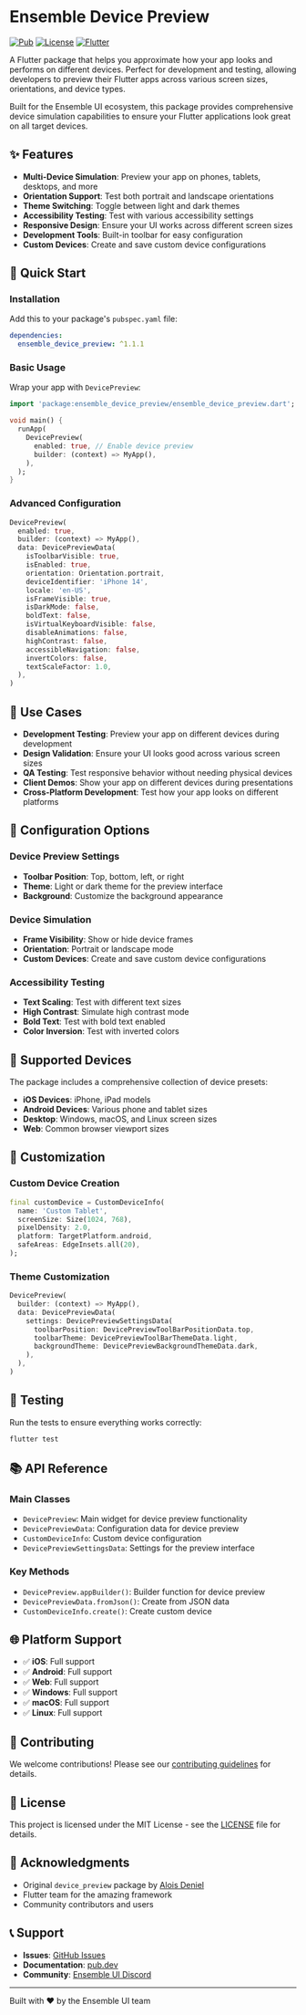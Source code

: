 # Ensemble Device Preview

[![Pub](https://img.shields.io/pub/v/ensemble_device_preview.svg)](https://pub.dev/packages/ensemble_device_preview)
[![License](https://img.shields.io/badge/license-MIT-blue.svg)](https://github.com/EnsembleUI/ensemble/blob/main/LICENSE)
[![Flutter](https://img.shields.io/badge/Flutter-3.5+-blue.svg)](https://flutter.dev)

A Flutter package that helps you approximate how your app looks and performs on different devices. Perfect for development and testing, allowing developers to preview their Flutter apps across various screen sizes, orientations, and device types.

Built for the Ensemble UI ecosystem, this package provides comprehensive device simulation capabilities to ensure your Flutter applications look great on all target devices.

## ✨ Features

- **Multi-Device Simulation**: Preview your app on phones, tablets, desktops, and more
- **Orientation Support**: Test both portrait and landscape orientations
- **Theme Switching**: Toggle between light and dark themes
- **Accessibility Testing**: Test with various accessibility settings
- **Responsive Design**: Ensure your UI works across different screen sizes
- **Development Tools**: Built-in toolbar for easy configuration
- **Custom Devices**: Create and save custom device configurations

## 🚀 Quick Start

### Installation

Add this to your package's `pubspec.yaml` file:

```yaml
dependencies:
  ensemble_device_preview: ^1.1.1
```

### Basic Usage

Wrap your app with `DevicePreview`:

```dart
import 'package:ensemble_device_preview/ensemble_device_preview.dart';

void main() {
  runApp(
    DevicePreview(
      enabled: true, // Enable device preview
      builder: (context) => MyApp(),
    ),
  );
}
```

### Advanced Configuration

```dart
DevicePreview(
  enabled: true,
  builder: (context) => MyApp(),
  data: DevicePreviewData(
    isToolbarVisible: true,
    isEnabled: true,
    orientation: Orientation.portrait,
    deviceIdentifier: 'iPhone 14',
    locale: 'en-US',
    isFrameVisible: true,
    isDarkMode: false,
    boldText: false,
    isVirtualKeyboardVisible: false,
    disableAnimations: false,
    highContrast: false,
    accessibleNavigation: false,
    invertColors: false,
    textScaleFactor: 1.0,
  ),
)
```

## 🎯 Use Cases

- **Development Testing**: Preview your app on different devices during development
- **Design Validation**: Ensure your UI looks good across various screen sizes
- **QA Testing**: Test responsive behavior without needing physical devices
- **Client Demos**: Show your app on different devices during presentations
- **Cross-Platform Development**: Test how your app looks on different platforms

## 🔧 Configuration Options

### Device Preview Settings

- **Toolbar Position**: Top, bottom, left, or right
- **Theme**: Light or dark theme for the preview interface
- **Background**: Customize the background appearance

### Device Simulation

- **Frame Visibility**: Show or hide device frames
- **Orientation**: Portrait or landscape mode
- **Custom Devices**: Create and save custom device configurations

### Accessibility Testing

- **Text Scaling**: Test with different text sizes
- **High Contrast**: Simulate high contrast mode
- **Bold Text**: Test with bold text enabled
- **Color Inversion**: Test with inverted colors

## 📱 Supported Devices

The package includes a comprehensive collection of device presets:

- **iOS Devices**: iPhone, iPad models
- **Android Devices**: Various phone and tablet sizes
- **Desktop**: Windows, macOS, and Linux screen sizes
- **Web**: Common browser viewport sizes

## 🎨 Customization

### Custom Device Creation

```dart
final customDevice = CustomDeviceInfo(
  name: 'Custom Tablet',
  screenSize: Size(1024, 768),
  pixelDensity: 2.0,
  platform: TargetPlatform.android,
  safeAreas: EdgeInsets.all(20),
);
```

### Theme Customization

```dart
DevicePreview(
  builder: (context) => MyApp(),
  data: DevicePreviewData(
    settings: DevicePreviewSettingsData(
      toolbarPosition: DevicePreviewToolBarPositionData.top,
      toolbarTheme: DevicePreviewToolBarThemeData.light,
      backgroundTheme: DevicePreviewBackgroundThemeData.dark,
    ),
  ),
)
```

## 🧪 Testing

Run the tests to ensure everything works correctly:

```bash
flutter test
```

## 📚 API Reference

### Main Classes

- `DevicePreview`: Main widget for device preview functionality
- `DevicePreviewData`: Configuration data for device preview
- `CustomDeviceInfo`: Custom device configuration
- `DevicePreviewSettingsData`: Settings for the preview interface

### Key Methods

- `DevicePreview.appBuilder()`: Builder function for device preview
- `DevicePreviewData.fromJson()`: Create from JSON data
- `CustomDeviceInfo.create()`: Create custom device

## 🌐 Platform Support

- ✅ **iOS**: Full support
- ✅ **Android**: Full support
- ✅ **Web**: Full support
- ✅ **Windows**: Full support
- ✅ **macOS**: Full support
- ✅ **Linux**: Full support

## 🤝 Contributing

We welcome contributions! Please see our [contributing guidelines](https://github.com/EnsembleUI/ensemble/blob/main/CONTRIBUTING.md) for details.

## 📄 License

This project is licensed under the MIT License - see the [LICENSE](LICENSE) file for details.

## 🙏 Acknowledgments

- Original `device_preview` package by [Alois Deniel](https://github.com/aloisdeniel)
- Flutter team for the amazing framework
- Community contributors and users

## 📞 Support

- **Issues**: [GitHub Issues](https://github.com/EnsembleUI/ensemble/issues)
- **Documentation**: [pub.dev](https://pub.dev/documentation/ensemble_device_preview)
- **Community**: [Ensemble UI Discord](https://discord.gg/ensembleui)

---

Built with ❤️ by the Ensemble UI team